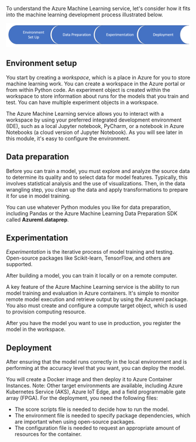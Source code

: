 To understand the Azure Machine Learning service, let's consider how it fits into the machine learning development process illustrated below.

![The illustration depicts the machine learning process that is explained in this unit.](../media/3-ml-service-framework.png)

## Environment setup

You start by creating a *workspace*, which is a place in Azure for you to store machine learning work. You can create a workspace in the Azure portal or from within Python code. An experiment object is created within the workspace to store information about runs for the models that you train and test. You can have multiple experiment objects in a workspace.

The Azure Machine Learning service allows you to interact with a workspace by using your preferred integrated development environment (IDE), such as a local Jupyter notebook, PyCharm, or a notebook in Azure Notebooks (a cloud version of Jupyter Notebook). As you will see later in this module, it's easy to configure the environment.

## Data preparation

Before you can train a model, you must explore and analyze the source data to determine its quality and to select data for model features. Typically, this involves statistical analysis and the use of visualizations. Then, in the data wrangling step, you clean up the data and apply transformations to prepare it for use in model training.

You can use whatever Python modules you like for data preparation, including Pandas or the Azure Machine Learning Data Preparation SDK called **Azureml.dataprep**.

## Experimentation

*Experimentation* is the iterative process of model training and testing. Open-source packages like Scikit-learn, TensorFlow, and others are supported.

After building a model, you can train it locally or on a remote computer.

A key feature of the Azure Machine Learning service is the ability to run model training and evaluation in Azure containers. It's simple to monitor remote model execution and retrieve output by using the Azureml package. You also must create and configure a compute target object, which is used to provision computing resource.

After you have the model you want to use in production, you register the model in the workspace.

## Deployment

After ensuring that the model runs correctly in the local environment and is performing at the accuracy level that you want, you can deploy the model.

You will create a Docker image and then deploy it to Azure Container Instances. Note: Other target environments are available, including Azure Kubernetes Service (AKS), Azure IoT Edge, and a field programmable gate array (FPGA). For the deployment, you need the following files:

- The score scripts file is needed to decide how to run the model.
- The environment file is needed to specify package dependencies, which are important when using open-source packages.
- The configuration file is needed to request an appropriate amount of resources for the container.
